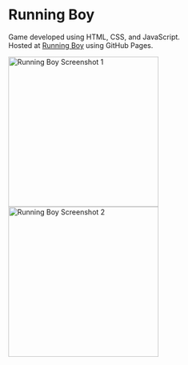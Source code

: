 # Running Boy

Game developed using HTML, CSS, and JavaScript.  
Hosted at [Running Boy](https://kesh02.github.io/RunningBoy/) using GitHub Pages.

<img src="https://github.com/Kesh02/RunningBoy/assets/116288914/ee737a3c-90bb-45b6-85dd-bf15f079036f" alt="Running Boy Screenshot 1" width="300">
<img src="https://github.com/Kesh02/RunningBoy/assets/116288914/27e64b16-06f9-4ada-822c-b40c8863ba79" alt="Running Boy Screenshot 2" width="300">
